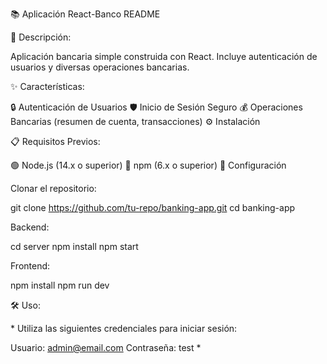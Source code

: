 📚 Aplicación React-Banco README

📖 Descripción:

Aplicación bancaria simple construida con React. Incluye autenticación de usuarios y diversas operaciones bancarias.

✨ Características:

🔒 Autenticación de Usuarios
🛡️ Inicio de Sesión Seguro
💰 Operaciones Bancarias (resumen de cuenta, transacciones)
⚙️ Instalación

📋 Requisitos Previos:

🟢 Node.js (14.x o superior)
🔵 npm (6.x o superior)
🚀 Configuración

Clonar el repositorio:

git clone https://github.com/tu-repo/banking-app.git
cd banking-app

Backend:

cd server
npm install
npm start

Frontend:

npm install
npm run dev

🛠️ Uso:

\* Utiliza las siguientes credenciales para iniciar sesión:

Usuario: admin@email.com
Contraseña: test \*
